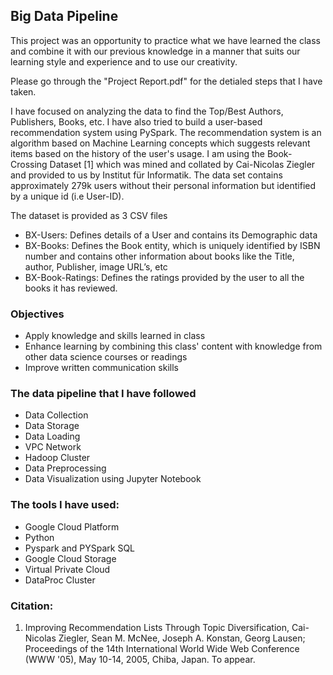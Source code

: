 

## Big Data Pipeline

This project was an opportunity to practice what we have learned the class and combine it with our previous knowledge in a manner that suits our learning style and experience and to use our creativity.

Please go through the "Project Report.pdf" for the detialed steps that I have taken. 

 I have focused on analyzing the data to find the Top/Best Authors, Publishers, Books, etc. I have also tried to build a user-based recommendation system using PySpark. The recommendation system is an algorithm based on Machine Learning concepts which suggests relevant items based on the history of the user's usage.
I am using the Book-Crossing Dataset [1] which was mined and collated by Cai-Nicolas Ziegler and provided to us by Institut für Informatik. The data set contains approximately 279k users without their personal information but identified by a unique id (i.e User-ID). 


The dataset is provided as 3 CSV files


* BX-Users: Defines details of a User and contains its Demographic data
* BX-Books: Defines the Book entity, which is uniquely identified by ISBN number and
contains other information about books like the Title, author, Publisher, image URL’s, etc
* BX-Book-Ratings: Defines the ratings provided by the user to all the books it has
reviewed.

### Objectives
* Apply knowledge and skills learned in class
* Enhance learning by combining this class' content with knowledge from other data science courses or readings
* Improve written communication skills

### The data pipeline that I have followed
* Data Collection
* Data Storage
* Data Loading
* VPC Network
* Hadoop Cluster
* Data Preprocessing
* Data Visualization using Jupyter Notebook

### The tools I have used:
* Google Cloud Platform
* Python
* Pyspark and PYSpark SQL
* Google Cloud Storage
* Virtual Private Cloud
* DataProc Cluster

### Citation:
1. Improving Recommendation Lists Through Topic Diversification, Cai-Nicolas Ziegler, Sean M. McNee, Joseph A. Konstan, Georg Lausen; Proceedings of the 14th International World Wide Web Conference (WWW '05), May 10-14, 2005, Chiba, Japan. To appear.

